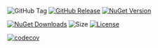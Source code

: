 ![GitHub Tag](https://img.shields.io/github/v/tag/TJC-Tools/TJC.Inclusion)
[![GitHub Release](https://img.shields.io/github/v/release/TJC-Tools/TJC.Inclusion)](https://github.com/TJC-Tools/TJC.Inclusion/releases/latest)
[![NuGet Version](https://img.shields.io/nuget/v/TJC.Inclusion)](https://www.nuget.org/packages/TJC.Inclusion)

[![NuGet Downloads](https://img.shields.io/nuget/dt/TJC.Inclusion)](https://www.nuget.org/packages/TJC.Inclusion)
![Size](https://img.shields.io/github/repo-size/TJC-Tools/TJC.Inclusion)
[![License](https://img.shields.io/github/license/TJC-Tools/TJC.Inclusion.svg)](LICENSE)

[![codecov](https://codecov.io/gh/TJC-Tools/TJC.Inclusion/graph/badge.svg?token=Y6FE1L2M4Y)](https://codecov.io/gh/TJC-Tools/TJC.Inclusion)
